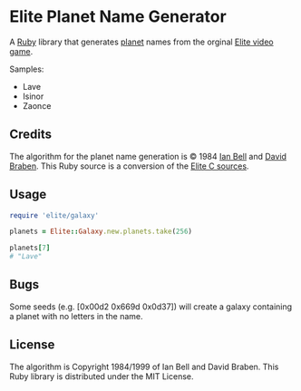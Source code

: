 Elite Planet Name Generator
===========================

A [Ruby](https://www.ruby-lang.org/en/) library that generates [planet](http://en.wikipedia.org/wiki/Planet) names from the orginal [Elite video game][1].

Samples:
* Lave
* Isinor
* Zaonce

## Credits

The algorithm for the planet name generation is © 1984 [Ian Bell](http://www.iancgbell.clara.net/)  and [David Braben](https://twitter.com/DavidBraben). This Ruby source is a conversion of the [Elite C sources](http://www.iancgbell.clara.net/elite/text/index.htm).

## Usage

```ruby
require 'elite/galaxy'

planets = Elite::Galaxy.new.planets.take(256)

planets[7]
# "Lave"
```

## Bugs

Some seeds (e.g. [0x00d2 0x669d 0x0d37]) will create a galaxy containing a planet with no letters in the name.

## License

The algorithm is Copyright 1984/1999 of Ian Bell and David Braben. This Ruby library is distributed under the MIT License.

 [1]: http://en.wikipedia.org/wiki/Elite_(video_game)